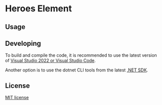 # Heroes Element

## Usage

## Developing
To build and compile the code, it is recommended to use the latest version of [Visual Studio 2022 or Visual Studio Code](https://visualstudio.microsoft.com/downloads/).

Another option is to use the dotnet CLI tools from the latest [.NET SDK](https://dotnet.microsoft.com/download).

## License
[MIT license](/LICENSE)